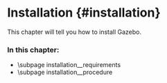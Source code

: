 Installation {#installation}
============
This chapter will tell you how to install Gazebo. 


### In this chapter:
- \subpage installation__requirements
- \subpage installation__procedure